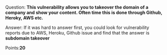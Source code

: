 Question: **This vulnerability allows you to takeover the domain of a company and show your content. Often time this is done through Github, Heroky, AWS etc.**

Answer: If it was hard to answer first, you could look for vulnerability reports due to AWS, Heroku, Github issue and find that the answer is **subdomain takeover**

Points:**20**